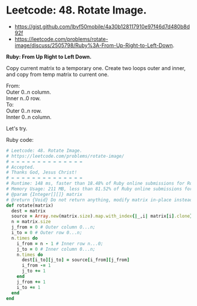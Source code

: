 # Leetcode: 48. Rotate Image.

- https://gist.github.com/lbvf50mobile/4a30b128117910e97f46d7d480b8d92f
- https://leetcode.com/problems/rotate-image/discuss/2505798/Ruby%3A-From-Up-Right-to-Left-Down.

**Ruby: From Up Right to Left Down.**

Copy current matrix to a temporary one.
Create two loops outer and inner, and copy from temp matrix to current one.

From:  
Outer 0..n column.  
Inner n..0 row.  
To:  
Outer 0..n row.  
Innter 0..n column.  

Let's try.

Ruby code:
```Ruby
# Leetcode: 48. Rotate Image.
# https://leetcode.com/problems/rotate-image/
# = = = = = = = = = = = = = =
# Accepted.
# Thanks God, Jesus Christ!
# = = = = = = = = = = = = = =
# Runtime: 148 ms, faster than 18.48% of Ruby online submissions for Rotate Image.
# Memory Usage: 211 MB, less than 81.52% of Ruby online submissions for Rotate Image.
# @param {Integer[][]} matrix
# @return {Void} Do not return anything, modify matrix in-place instead.
def rotate(matrix)
  dest = matrix
  source = Array.new(matrix.size).map.with_index{|_,i| matrix[i].clone}
  n = matrix.size
  j_from = 0 # Outer column O...n;
  i_to = 0 # Outer row 0...n;
  n.times do
    i_from = n - 1 # Inner row n...0;
    j_to = 0 # Inner column 0...n;
    n.times do 
      dest[i_to][j_to] = source[i_from][j_from]
      i_from -= 1
      j_to += 1
    end
    j_from += 1
    i_to += 1
  end
end
```
